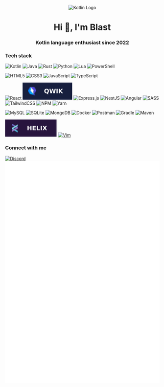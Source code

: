 <p align="center"><img src="https://i.ibb.co/k9TH57B/kotlin.png" alt="Kotlin Logo"></p>
<h1 align="center">Hi 👋, I'm Blast</h1>
<h3 align="center">Kotlin language enthusiast since 2022</h3>

<h3 align="left">Tech stack</h3>
<p>
  <img src="https://img.shields.io/badge/kotlin-%237F52FF.svg?style=for-the-badge&amp;logo=kotlin&amp;logoColor=white" alt="Kotlin">
  <img src="https://img.shields.io/badge/java-%23ED8B00.svg?style=for-the-badge&amp;logo=openjdk&amp;logoColor=white" alt="Java">
  <img src="https://img.shields.io/badge/rust-%23000000.svg?style=for-the-badge&amp;logo=rust&amp;logoColor=white" alt="Rust">
  <img src="https://img.shields.io/badge/python-3670A0?style=for-the-badge&amp;logo=python&amp;logoColor=ffdd54" alt="Python">
  <img src="https://img.shields.io/badge/lua-%232C2D72.svg?style=for-the-badge&amp;logo=lua&amp;logoColor=white" alt="Lua">
  <img src="https://img.shields.io/badge/PowerShell-%235391FE.svg?style=for-the-badge&amp;logo=powershell&amp;logoColor=white" alt="PowerShell">
</p>
<p>
  <img src="https://img.shields.io/badge/html5-%23E34F26.svg?style=for-the-badge&amp;logo=html5&amp;logoColor=white" alt="HTML5">
  <img src="https://img.shields.io/badge/css3-%231572B6.svg?style=for-the-badge&amp;logo=css3&amp;logoColor=white" alt="CSS3">
  <img src="https://img.shields.io/badge/javascript-%23323330.svg?style=for-the-badge&amp;logo=javascript&amp;logoColor=%23F7DF1E" alt="JavaScript">
  <img src="https://img.shields.io/badge/typescript-%23007ACC.svg?style=for-the-badge&amp;logo=typescript&amp;logoColor=white" alt="TypeScript">
</p>
<p>
  <img src="https://img.shields.io/badge/react-%2320232a.svg?style=for-the-badge&amp;logo=react&amp;logoColor=%2361DAFB" alt="React">
  <img src="./assets/qwik-logo.svg" alt="Qwik">
  <img src="https://img.shields.io/badge/express.js-%23404d59.svg?style=for-the-badge&amp;logo=express&amp;logoColor=%2361DAFB" alt="Express.js">
  <img src="https://img.shields.io/badge/nestjs-%23E0234E.svg?style=for-the-badge&amp;logo=nestjs&amp;logoColor=white" alt="NestJS">
  <img src="https://img.shields.io/badge/angular-%23DD0031.svg?style=for-the-badge&amp;logo=angular&amp;logoColor=white" alt="Angular">
  <img src="https://img.shields.io/badge/SASS-hotpink.svg?style=for-the-badge&amp;logo=SASS&amp;logoColor=white" alt="SASS">
  <img src="https://img.shields.io/badge/tailwindcss-%2338B2AC.svg?style=for-the-badge&amp;logo=tailwind-css&amp;logoColor=white" alt="TailwindCSS">
  <img src="https://img.shields.io/badge/NPM-%23CB3837.svg?style=for-the-badge&amp;logo=npm&amp;logoColor=white" alt="NPM">
  <img src="https://img.shields.io/badge/yarn-%232C8EBB.svg?style=for-the-badge&amp;logo=yarn&amp;logoColor=white" alt="Yarn">
</p>
<p>
  <img src="https://img.shields.io/badge/mysql-%2300000f.svg?style=for-the-badge&amp;logo=mysql&amp;logoColor=white" alt="MySQL">
  <img src="https://img.shields.io/badge/sqlite-%2307405e.svg?style=for-the-badge&amp;logo=sqlite&amp;logoColor=white" alt="SQLite">
  <img src="https://img.shields.io/badge/MongoDB-%234ea94b.svg?style=for-the-badge&amp;logo=mongodb&amp;logoColor=white" alt="MongoDB">
  <img src="https://img.shields.io/badge/docker-%230db7ed.svg?style=for-the-badge&amp;logo=docker&amp;logoColor=white" alt="Docker">
  <img src="https://img.shields.io/badge/Postman-FF6C37?style=for-the-badge&amp;logo=postman&amp;logoColor=white" alt="Postman">
  <img src="https://img.shields.io/badge/Gradle-02303A.svg?style=for-the-badge&amp;logo=Gradle&amp;logoColor=white" alt="Gradle">
  <img src="https://img.shields.io/badge/Maven-C71A36?style=for-the-badge&amp;logo=apachemaven&amp;logoColor=white" alt="Maven">
</p>
<p>
  <a href="https://helix-editor.com/"><img src="./assets/helix-logo.svg" alt="Helix"></a>
  <a href="https://www.vim.org/"><img src="https://img.shields.io/badge/Vim-019733?logo=vim&amp;logoColor=white&amp;style=for-the-badge" alt="Vim"></a>
</p>

<h3 align="left">Connect with me</h3>
<a href="https://discord.gg/mw27xdA3wh"><img src="https://img.shields.io/badge/Discord-%235865F2.svg?style=for-the-badge&amp;logo=discord&amp;logoColor=white" alt="Discord"></a>
<img align="center" src="/github-metrics.svg" alt="Metrics" width="2000"></img>
